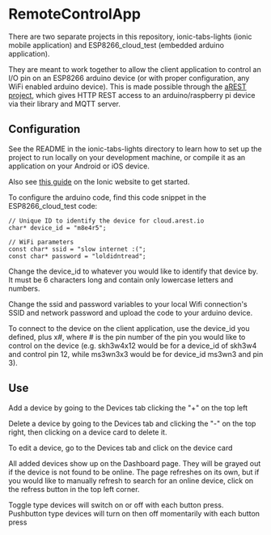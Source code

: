 # RemoteControlApp
There are two separate projects in this repository, ionic-tabs-lights (ionic mobile application) and ESP8266_cloud_test (embedded arduino application).

They are meant to work together to allow the client application to control an I/O pin on an ESP8266 arduino device (or with proper configuration, any WiFi enabled arduino device). This is made possible through the [aREST project](https://arest.io/), which gives HTTP REST access to an arduino/raspberry pi device via their library and MQTT server.  

## Configuration
See the README in the ionic-tabs-lights directory to learn how to set up the project to run locally on your development machine, or compile it as an application on your Android or iOS device.  

Also see [this guide](https://ionicframework.com/getting-started/) on the Ionic website to get started.

To configure the arduino code, find this code snippet in the ESP8266_cloud_test code:
```
// Unique ID to identify the device for cloud.arest.io
char* device_id = "m8e4r5";

// WiFi parameters
const char* ssid = "slow internet :(";
const char* password = "loldidntread";
```
Change the device_id to whatever you would like to identify that device by.  It must be 6 characters long and contain only lowercase letters and numbers.  

Change the ssid and password variables to your local Wifi connection's SSID and network password and upload the code to your arduino device. 

To connect to the device on the client application, use the device_id you defined, plus x#, where # is the pin number of the pin you would like to control on the device (e.g. skh3w4x12 would be for a device_id of skh3w4 and control pin 12, while ms3wn3x3 would be for device_id ms3wn3 and pin 3). 

## Use
Add a device by going to the Devices tab clicking the "+" on the top left

Delete a device by going to the Devices tab and clicking the "-" on the top right, then clicking on a device card to delete it.  

To edit a device, go to the Devices tab and click on the device card

All added devices show up on the Dashboard page.  They will be grayed out if the device is not found to be online. The page refreshes on its own, but if you would like to manually refresh to search for an online device, click on the refress button in the top left corner.

Toggle type devices will switch on or off with each button press. Pushbutton type devices will turn on then off momentarily with each button press
